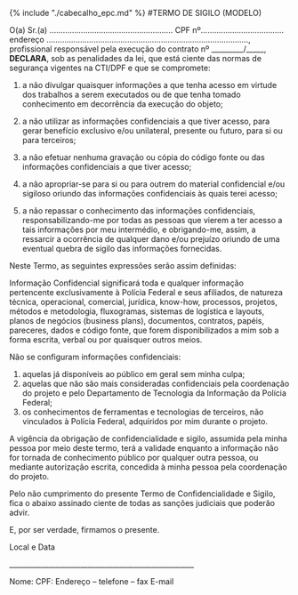{% include "./cabecalho_epc.md" %}
#TERMO DE SIGILO (MODELO)

O(a) Sr.(a) ....................................................... CPF nº..................................... endereço .........................................................................................., profissional responsável pela execução do contrato nº \_\_\_\_\_\_\_\_\_/\_\_\_\_\_, **DECLARA**, sob as penalidades da lei, que está ciente das normas de segurança vigentes na CTI/DPF e que se compromete: 

1.  a não divulgar quaisquer informações a que tenha acesso em virtude dos trabalhos a serem executados ou de que tenha tomado conhecimento em decorrência da execução do objeto; 

2.  a não utilizar as informações confidenciais a que tiver acesso, para gerar benefício exclusivo e/ou unilateral, presente ou futuro, para si ou para terceiros;

3.  a não efetuar nenhuma gravação ou cópia do código fonte ou das informações confidenciais a que tiver acesso; 

4.  a não apropriar-se para si ou para outrem do material confidencial e/ou sigiloso oriundo das informações confidenciais às quais terei acesso;

5.  a não repassar o conhecimento das informações confidenciais, responsabilizando-me por todas as pessoas que vierem a ter acesso a tais informações por meu intermédio, e obrigando-me, assim, a ressarcir a ocorrência de qualquer dano e/ou prejuízo oriundo de uma eventual quebra de sigilo das informações fornecidas.

Neste Termo, as seguintes expressões serão assim definidas:

Informação Confidencial significará toda e qualquer informação
pertencente exclusivamente à Polícia Federal e seus afiliados, de
natureza técnica, operacional, comercial, jurídica, know-how, processos,
projetos, métodos e metodologia, fluxogramas, sistemas de logística e
layouts, planos de negócios (business plans), documentos, contratos,
papéis, pareceres, dados e código fonte, que forem disponibilizados a
mim sob a forma escrita, verbal ou por quaisquer outros meios.

Não se configuram informações confidenciais:

1.  aquelas já disponíveis ao público em geral sem minha culpa;
2.  aquelas que não são mais consideradas confidenciais pela coordenação do projeto e pelo Departamento de Tecnologia da Informação da Polícia Federal;
3.  os conhecimentos de ferramentas e tecnologias de terceiros, não vinculados à Polícia Federal, adquiridos por mim durante o projeto.

A vigência da obrigação de confidencialidade e sigilo, assumida pela minha pessoa por meio deste termo, terá a validade enquanto a informação não for tornada de conhecimento público por qualquer outra pessoa, ou mediante autorização escrita, concedida à minha pessoa pela coordenação do projeto.

Pelo não cumprimento do presente Termo de Confidencialidade e Sigilo,
fica o abaixo assinado ciente de todas as sanções judiciais que poderão
advir.

E, por ser verdade, firmamos o presente.

Local e Data

\_\_\_\_\_\_\_\_\_\_\_\_\_\_\_\_\_\_\_\_\_\_\_\_\_\_\_\_\_\_\_\_\_\_\_\_\_\_\_\_\_\_\_\_\_\_\_\_\_\_\_\_

Nome:
CPF:
Endereço – telefone – fax
E-mail


